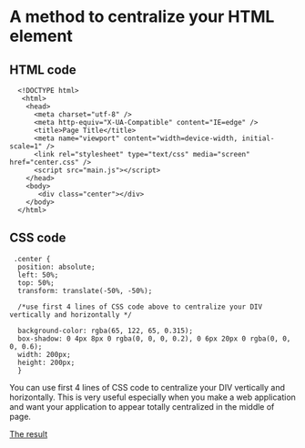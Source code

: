 # A method to centralize your HTML element 

## HTML code

      <!DOCTYPE html>
       <html>
        <head>
          <meta charset="utf-8" />
          <meta http-equiv="X-UA-Compatible" content="IE=edge" />
          <title>Page Title</title>
          <meta name="viewport" content="width=device-width, initial-scale=1" />
          <link rel="stylesheet" type="text/css" media="screen" href="center.css" />
          <script src="main.js"></script>
        </head>
        <body>
           <div class="center"></div>
        </body>
      </html>

## CSS code

     .center {
      position: absolute;
      left: 50%;
      top: 50%;
      transform: translate(-50%, -50%);
      
      /*use first 4 lines of CSS code above to centralize your DIV vertically and horizontally */
    
      background-color: rgba(65, 122, 65, 0.315);
      box-shadow: 0 4px 8px 0 rgba(0, 0, 0, 0.2), 0 6px 20px 0 rgba(0, 0, 0, 0.6);
      width: 200px;
      height: 200px;
      }

You can use first 4 lines of CSS code to centralize your DIV vertically and horizontally.
This is very useful especially when you make a web application and want your application 
to appear totally centralized in the middle of page.

[The result](https://center-everything.glitch.me)

